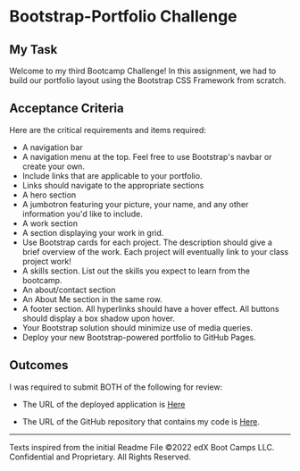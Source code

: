 # Bootstrap-Portfolio Challenge

## My Task

Welcome to my third Bootcamp Challenge! In this assignment, we had to build our portfolio layout using the Bootstrap CSS Framework from scratch.

## Acceptance Criteria

Here are the critical requirements and items required:

* A navigation bar
* A navigation menu at the top. Feel free to use Bootstrap's navbar or create your own.
* Include links that are applicable to your portfolio.
* Links should navigate to the appropriate sections
* A hero section
* A jumbotron featuring your picture, your name, and any other information you'd like to include.
* A work section
* A section displaying your work in grid.
* Use Bootstrap cards for each project. The description should give a brief overview of the work. Each project will eventually link to your class project work!
* A skills section. List out the skills you expect to learn from the bootcamp.
* An about/contact section
* An About Me section in the same row.
* A footer section. All hyperlinks should have a hover effect. All buttons should display a box shadow upon hover.
* Your Bootstrap solution should minimize use of media queries.
* Deploy your new Bootstrap-powered portfolio to GitHub Pages.

## Outcomes

I was required to submit BOTH of the following for review:

* The URL of the deployed application is [Here](https://inaciobanu.github.io/2ndBootcampChallenge/)

* The URL of the GitHub repository that contains my code is [Here](https://github.com/inaciobanu/Bootstrap-Portfolio). 

---
Texts inspired from the initial Readme File ©2022 edX Boot Camps LLC. Confidential and Proprietary. All Rights Reserved.
